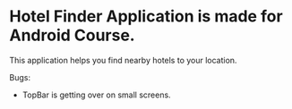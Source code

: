 Hotel Finder Application is made for Android Course.
====================================================
<p>This application helps you find nearby hotels to your location.</p>

Bugs:
 - TopBar is getting over on small screens.
  
	

